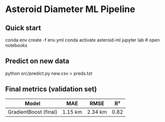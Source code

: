 # Asteroid Diameter ML Pipeline

## Quick start
conda env create -f env.yml
conda activate asteroid-ml
jupyter lab                     # open notebooks

## Predict on new data
python src/predict.py new.csv > preds.txt

## Final metrics (validation set)
Model | MAE | RMSE | R²
----- | --- | ---- | ---
GradientBoost (final) | 1.15 km | 2.34 km | 0.82
